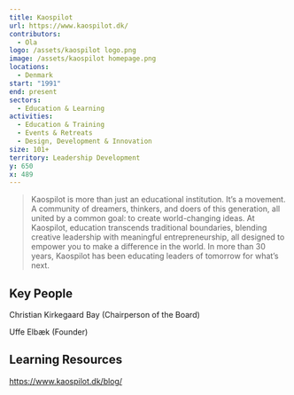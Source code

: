 ```yaml
---
title: Kaospilot
url: https://www.kaospilot.dk/
contributors:
  - Ola
logo: /assets/kaospilot logo.png
image: /assets/kaospilot homepage.png
locations:
  - Denmark
start: "1991"
end: present
sectors:
  - Education & Learning
activities:
  - Education & Training
  - Events & Retreats
  - Design, Development & Innovation
size: 101+
territory: Leadership Development
y: 650
x: 489
---
```

> Kaospilot is more than just an educational institution. It’s a movement. A community of dreamers, thinkers, and doers of this generation, all united by a common goal: to create world-changing ideas. At Kaospilot, education transcends traditional boundaries, blending creative leadership with meaningful entrepreneurship, all designed to empower you to make a difference in the world. In more than 30 years, Kaospilot has been educating leaders of tomorrow for what’s next.

## Key People

Christian Kirkegaard Bay (Chairperson of the Board)

Uffe Elbæk (Founder)

## Learning Resources

https://www.kaospilot.dk/blog/

